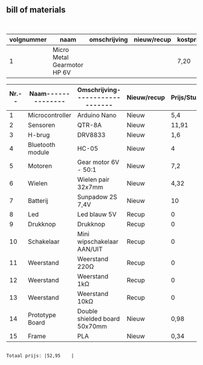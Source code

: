 ## bill of materials
<br />

|volgnummer|naam|omschrijving|nieuw/recup|kostprijs/stuk|aantal|subtotaal|
|----------|----|------------|-----------|--------------|------|---------|
|         1| Micro Metal Gearmotor HP 6V |            |           |    7,20      |   2  |         |

|Nr.--|Naam--------------|Omschrijving-------------------|Nieuw/recup|Prijs/Stuk|Aantal|Subtotaal|
|-----|------------------|-------------------------------|-----------|----------|------|---------|
|1    |Microcontroller	 |Arduino Nano	                 |Nieuw      |5,4	      |1	   |5,4      |
|2	  |Sensoren	         |QTR-8A	                       |Nieuw      |11,91	    |1	   |11,91    |
|3	  |H-brug	           |DRV8833	                       |Nieuw      |1,6	      |1	   |1,6      |
|4	  |Bluetooth module	 |HC-05	                         |Nieuw      |4	        |1	   |4        |
|5	  |Motoren	         |Gear motor 6V - 50:1	         |Nieuw      |7,2	      |2	   |14,4     |
|6	  |Wielen	           |Wielen pair 32x7mm	           |Nieuw      |4,32	    |1	   |4,32     |
|7	  |Batterij	         |Sunpadow 2S 7,4V	             |Nieuw      |10	      |1	   |10       |
|8	  |Led	             |Led blauw 5V	                 |Recup      |0	        |1	   |0,49     |
|9	  |Drukknop	         |Drukknop 	                     |Recup      |0	        |1	   |0,2      |
|10	  |Schakelaar	       |Mini wipschakelaar AAN/UIT	   |Recup      |0	        |1	   |0,99     |
|11	  |Weerstand	       |Weerstand 220Ω	               |Recup      |0	        |1	   |0,05     | 
|12	  |Weerstand	       |Weerstand 1kΩ	                 |Recup      |0	        |3	   |0,15     |
|13	  |Weerstand	       |Weerstand 10kΩ	               |Recup      |0	        |1	   |0,05     |
|14	  |Prototype Board   |Double shielded board 50x70mm	 |Nieuw      |0,98	    |1	   |0,98     |
|15	  |Frame	           |PLA	                           |Nieuw      |0,34	    |1	   |0,34     |

                                                                         Totaal prijs: |52,95    |
                                                                        
                                                                                              
